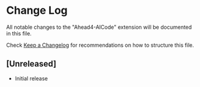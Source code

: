 # Change Log

All notable changes to the "Ahead4-AICode" extension will be documented in this file.

Check [Keep a Changelog](http://keepachangelog.com/) for recommendations on how to structure this file.

## [Unreleased]

- Initial release